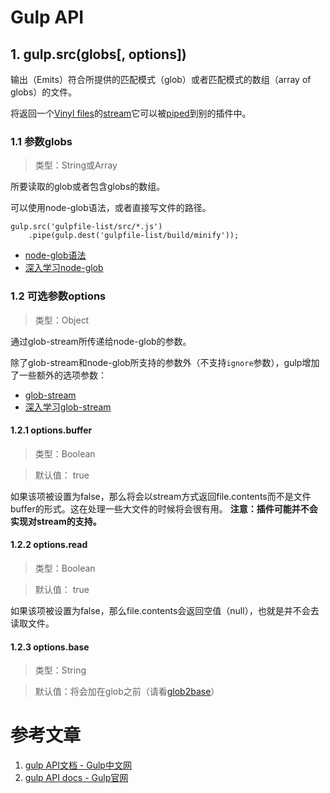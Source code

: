 # Gulp API

## 1. gulp.src(globs[, options])
输出（Emits）符合所提供的匹配模式（glob）或者匹配模式的数组（array of globs）的文件。

将返回一个[Vinyl files](https://github.com/gulpjs/vinyl-fs)的[stream](https://nodejs.org/api/stream.html)它可以被[piped](https://nodejs.org/api/stream.html#stream_readable_pipe_destination_options)到别的插件中。

### 1.1 参数globs

> 类型：String或Array

所要读取的glob或者包含globs的数组。

可以使用node-glob语法，或者直接写文件的路径。

    gulp.src('gulpfile-list/src/*.js')
        .pipe(gulp.dest('gulpfile-list/build/minify'));

- [node-glob语法](https://github.com/isaacs/node-glob)
- [深入学习node-glob](../node-glob/api.md)

### 1.2 可选参数options

> 类型：Object

通过glob-stream所传递给node-glob的参数。

除了glob-stream和node-glob所支持的参数外（不支持`ignore`参数），gulp增加了一些额外的选项参数：

- [glob-stream](https://github.com/gulpjs/glob-stream)
- [深入学习glob-stream](../glob-stream/api.md)

#### 1.2.1 options.buffer

> 类型：Boolean

> 默认值： true

如果该项被设置为false，那么将会以stream方式返回file.contents而不是文件buffer的形式。这在处理一些大文件的时候将会很有用。
**注意：插件可能并不会实现对stream的支持。**

#### 1.2.2 options.read

> 类型：Boolean

> 默认值： true

如果该项被设置为false，那么file.contents会返回空值（null），也就是并不会去读取文件。

#### 1.2.3 options.base

> 类型：String

> 默认值：将会加在glob之前（请看[glob2base](https://github.com/contra/glob2base)）



# 参考文章
1. [gulp API文档 - Gulp中文网](http://www.gulpjs.com.cn/docs/api/)
2. [gulp API docs - Gulp官网](https://github.com/gulpjs/gulp/blob/master/docs/API.md)

